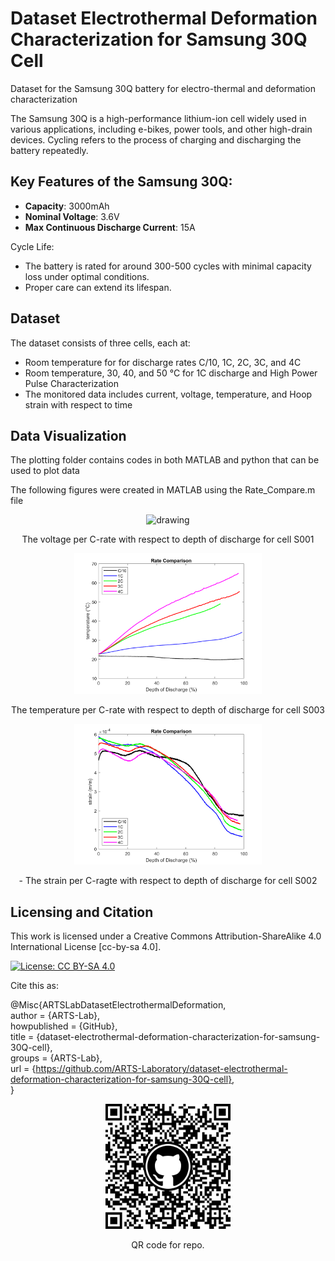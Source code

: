 # Dataset Electrothermal Deformation Characterization for Samsung 30Q Cell
Dataset for the Samsung 30Q battery for electro-thermal and deformation characterization

The Samsung 30Q is a high-performance lithium-ion cell widely used in various applications, including e-bikes, power tools, and other high-drain devices. Cycling refers to the process of charging and discharging the battery repeatedly.

## Key Features of the Samsung 30Q:
- **Capacity**: 3000mAh
- **Nominal Voltage**: 3.6V
- **Max Continuous Discharge Current**: 15A

Cycle Life:
   - The battery is rated for around 300-500 cycles with minimal capacity loss under optimal conditions.
   - Proper care can extend its lifespan.

## Dataset
The dataset consists of three cells, each at:
 - Room temperature for for discharge rates C/10, 1C, 2C, 3C, and 4C
 - Room temperature, 30, 40, and 50 °C for 1C discharge and High Power Pulse Characterization
 - The monitored data includes current, voltage, temperature, and Hoop strain with respect to time

## Data Visualization
The plotting folder contains codes in both MATLAB and python that can be used to plot data

The following figures were created in MATLAB using the Rate_Compare.m file

<p align="center">
<img src=""media/S001_voltage.png"" alt="drawing" width="300"/>
</p>
<p align="center">
The voltage per C-rate with respect to depth of discharge for cell S001
</p>

<p align="center">
<img src="media/S003_temperature.png" alt="drawing" width="300"/>
</p>
<p align="center">
The temperature per C-rate with respect to depth of discharge for cell S003
</p>

<p align="center">
<img src="media/S002_strain.png" alt="drawing" width="300"/>
</p>
<p align="center">
 - The strain per C-ragte with respect to depth of discharge for cell S002
</p>

## Licensing and Citation

This work is licensed under a Creative Commons Attribution-ShareAlike 4.0 International License [cc-by-sa 4.0].

[![License: CC BY-SA 4.0](https://img.shields.io/badge/License-CC_BY--SA_4.0-lightgrey.svg)](https://creativecommons.org/licenses/by-sa/4.0/)


Cite this as: 

@Misc{ARTSLabDatasetElectrothermalDeformation,    
  author = {ARTS-Lab},  
  howpublished = {GitHub},  
  title  = {dataset-electrothermal-deformation-characterization-for-samsung-30Q-cell},    
  groups = {ARTS-Lab},    
  url    = {https://github.com/ARTS-Laboratory/dataset-electrothermal-deformation-characterization-for-samsung-30Q-cell},   
}

<p align="center">
<img src="media/QR-code.png" alt="drawing" width="200"/>
</p>
<p align="center">
QR code for repo.
</p>
